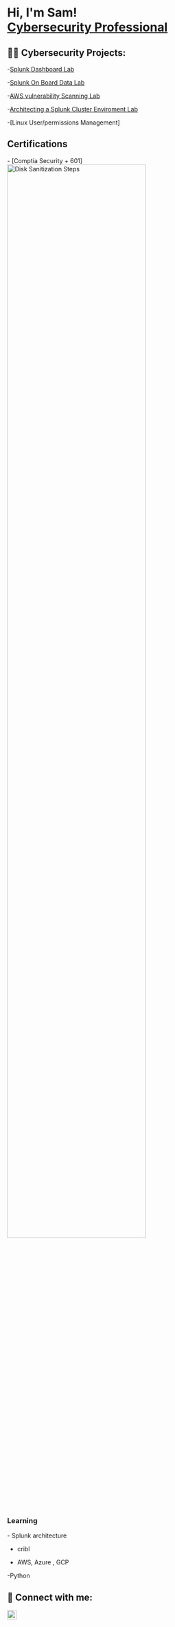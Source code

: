 <h1>Hi, I'm Sam! <br/><a href="https://github.com/youngsb24"></a> <a href="https://www.linkedin.com/in/sambide/">Cybersecurity Professional</a> 

<h2>👨‍💻 Cybersecurity Projects:</h2>

-[Splunk Dashboard Lab](https://github.com/Youngsb24/Splunk_Dashboard)

-[Splunk On Board Data Lab](https://github.com/Youngsb24/On-Board-Data-into-Splunk)
  
-[AWS vulnerability Scanning Lab](https://github.com/Youngsb24/AWSInspectorLab)

-[Architecting a Splunk Cluster Enviroment Lab](https://github.com/Youngsb24/Architect-a-Splunk-Cluster-Enviroment)

-[Linux User/permissions Management]



  <h2> Certifications</h2>
  - [Comptia Security + 601] 
  <br > <img src="https://i.imgur.com/EqQdVyy.png" height="80%" width="80%" alt="Disk Sanitization Steps"/> <br/>
  
  <h3>Learning</h3>
  - Splunk architecture 
  
  
  - cribl
  
  
  - AWS, Azure , GCP
  
  
 -Python 

 

  

<h2> 🤳 Connect with me:</h2>

[<img align="left" alt="Sambide | LinkedIn" width="22px" src="https://cdn.jsdelivr.net/npm/simple-icons@v3/icons/linkedin.svg" />][linkedin]


[linkedin]: https://linkedin.com/in/sambide


 <!--
  
Here are some ideas to get you started:

- 🔭 I’m currently working on splunk certified power and core user certificate
- 🌱 I’m currently learning python
- 👯 I’m looking to collaborate on ...
- 🤔 I’m looking for help with ...
-->
